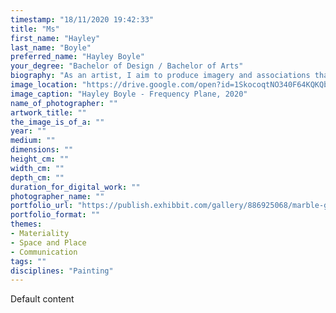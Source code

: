 ```yaml
---
timestamp: "18/11/2020 19:42:33"
title: "Ms"
first_name: "Hayley"
last_name: "Boyle"
preferred_name: "Hayley Boyle"
your_degree: "Bachelor of Design / Bachelor of Arts"
biography: "As an artist, I aim to produce imagery and associations that bounce around creating new connections. I'm interested in an overloaded visual experience and artworks that envelop the viewer. Our mind often has many thoughts all competing for our attention and so do my paintings. I conjure into the world vivid dreamscapes and anchor down the fleeting aesthetics of psychedelia. I aim to break out what sits in our subconscious and investigate microcosms, getting to better understand what weaves the threads of our reality. In my exhibition Frequency Plane, each painting pulls the viewer into a portal, investigating new worlds, mindscapes and associations."
image_location: "https://drive.google.com/open?id=1SkocoqtNO340F64KQKQb5xZQycgXaT7F"
image_caption: "Hayley Boyle - Frequency Plane, 2020"
name_of_photographer: ""
artwork_title: ""
the_image_is_of_a: ""
year: ""
medium: ""
dimensions: ""
height_cm: ""
width_cm: ""
depth_cm: ""
duration_for_digital_work: ""
photographer_name: ""
portfolio_url: "https://publish.exhibbit.com/gallery/886925068/marble-gallery-42629/"
portfolio_format: ""
themes:
- Materiality
- Space and Place
- Communication
tags: ""
disciplines: "Painting"
---
```


Default content